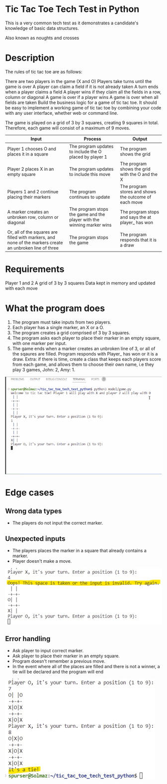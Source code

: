 # Tic Tac Toe Tech Test in Python
This is a very common tech test as it demonstrates a candidate's knowledge of basic data structures.

Also known as noughts and crosses

# Description
The rules of tic tac toe are as follows:

There are two players in the game (X and O)
Players take turns until the game is over
A player can claim a field if it is not already taken
A turn ends when a player claims a field
A player wins if they claim all the fields in a row, column or diagonal
A game is over if a player wins
A game is over when all fields are taken
Build the business logic for a game of tic tac toe. It should be easy to implement a working game of tic tac toe by combining your code with any user interface, whether web or command line.

The game is played on a grid of 3 by 3 squares, creating 9 squares in total. Therefore, each game will consist of a maximum of 9 moves.

|Input|Process|Output|
|-----|-------|------|
|Player 1 chooses O and places it in a square|The program updates to include the O placed by player 1|The program shows the grid|
|Player 2 places X in an empty square|The program updates to include this move|The program shows the grid with the O and the X|
|Players 1 and 2 continue placing their markers|The program continues to update|The program stores and shows the outcome of each move|
|A marker creates an unbroken row, column or diagonal|The program stops the game and the player with the winning marker wins|The program stops and says the at player_ has won|
|Or, all of the squares are filled with markers, and none of the markers create an unbroken line of three|The program stops the game|The program responds that it is a draw|

# Requirements
Player 1 and 2
A grid of 3 by 3 squares
Data kept in memory and updated with each move

# What the program does
1. The program must take inputs from two players.
2. Each player has a single marker, an X or a O.
3. The program creates a grid comprised of 3 by 3 squares.
4. The program asks each player to place their marker in an empty square, with one marker per input.
5. The game ends when a marker creates an unbroken line of 3, or all of the sqaures are filled. Program responds with Player_ has won or it is a draw.
Extra: if there is time, create a class that keeps each players score from each game, and allows them to choose their own name, i.e they play 3 games, John: 2, Amy: 1.

![](./Images/video_of_play.gif)

# Edge cases
## Wrong data types
* The players do not input the correct marker.
## Unexpected inputs
* The players places the marker in a square that already contains a marker.
* Player doesn't make a move.

![](./Images/error_message.jpg)

## Error handling
* Ask player to input correct marker.
* Ask player to place their marker in an empty square.
* Program doesn't remember a previous move.
* In the event where all of the places are filled and there is not a winner, a tie will be declared and the program will end

![](./Images/tie.jpg)